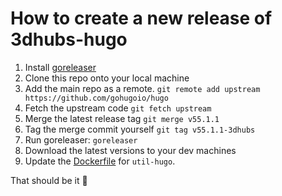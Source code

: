 # How to create a new release of 3dhubs-hugo

1. Install [goreleaser](https://goreleaser.com/install/)
2. Clone this repo onto your local machine
3. Add the main repo as a remote. `git remote add upstream https://github.com/gohugoio/hugo`
4. Fetch the upstream code `git fetch upstream`
5. Merge the latest release tag `git merge v55.1.1`
6. Tag the merge commit yourself `git tag v55.1.1-3dhubs`
7. Run goreleaser: `goreleaser`
8. Download the latest versions to your dev machines
9. Update the [Dockerfile](https://github.com/3DHubs/util-hugo/blob/master/Dockerfile) for `util-hugo`.

That should be it 🎉
